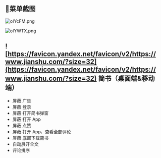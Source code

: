 ## 🎁菜单截图

![oIYcFM.png](https://vip.helloimg.com/images/2024/01/23/oIYcFM.png)

![oIYWTX.png](https://vip.helloimg.com/images/2024/01/23/oIYWTX.png)

## ![https://favicon.yandex.net/favicon/v2/https://www.jianshu.com/?size=32](https://favicon.yandex.net/favicon/v2/https://www.jianshu.com/?size=32) 简书（桌面端&移动端）

- 屏蔽 广告
- 屏蔽 登录
- 屏蔽 打开简书弹窗
- 屏蔽 打开 App
- 屏蔽 点赞
- 屏蔽 打开 App，查看全部评论
- 屏蔽 底部下载简书
- 自动展开全文
- 评论排序
